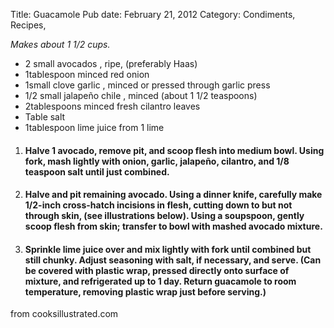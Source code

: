 Title: Guacamole
Pub date: February 21, 2012
Category: Condiments, Recipes, 

<em> Makes about 1 1/2 cups.</em>
<ul>
	<li>2 small avocados , ripe, (preferably Haas)</li>
	<li>1tablespoon minced red onion</li>
	<li>1small clove garlic , minced or pressed through garlic press</li>
	<li>1/2 small jalapeño chile , minced (about 1 1/2 teaspoons)</li>
	<li>2tablespoons minced fresh cilantro leaves</li>
	<li>Table salt</li>
	<li>1tablespoon lime juice from 1 lime</li>
</ul>
<ol>
	<li>
<h4>Halve 1 avocado, remove pit, and scoop flesh into medium bowl. Using fork, mash lightly with onion, garlic, jalapeño, cilantro, and 1/8 teaspoon salt until just combined.</h4>
</li>
	<li>
<h4>Halve and pit remaining avocado. Using a dinner knife, carefully make 1/2-inch cross-hatch incisions in flesh, cutting down to but not through skin, (see illustrations below). Using a soupspoon, gently scoop flesh from skin; transfer to bowl with mashed avocado mixture.</h4>
</li>
	<li>
<h4>Sprinkle lime juice over and mix lightly with fork until combined but still chunky. Adjust seasoning with salt, if necessary, and serve. (Can be covered with plastic wrap, pressed directly onto surface of mixture, and refrigerated up to 1 day. Return guacamole to room temperature, removing plastic wrap just before serving.)</h4>
</li>
</ol>
from cooksillustrated.com